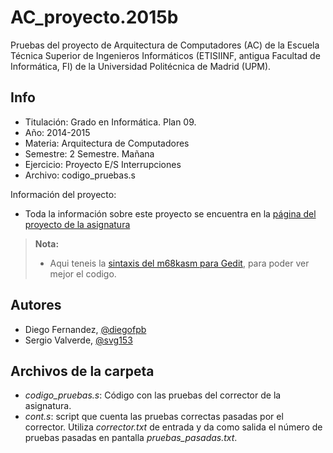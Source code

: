 # AC_proyecto.2015b

Pruebas del proyecto de Arquitectura de Computadores (AC) de la Escuela Técnica Superior de Ingenieros Informáticos (ETISIINF, antigua Facultad de Informática, FI) de la Universidad Politécnica de Madrid (UPM).

## Info
* Titulación:	Grado en Informática. Plan 09.
* Año:			  2014-2015
* Materia:		Arquitectura de Computadores
* Semestre:		2 Semestre. Mañana
* Ejercicio:	Proyecto E/S Interrupciones
* Archivo:		codigo_pruebas.s

Información del proyecto:
*	Toda la información sobre este proyecto se encuentra en la [página del proyecto de la asignatura][1]

> **Nota:**
> - Aqui teneis la [sintaxis del m68kasm para Gedit][4], para poder ver mejor el codigo.

## Autores
*	Diego Fernandez, [@diegofpb][2]
* Sergio Valverde, [@svg153][3]


## Archivos de la carpeta
* *codigo_pruebas.s*: Código con las pruebas del corrector de la asignatura.
* *cont.s*: script que cuenta las pruebas correctas pasadas por el corrector. Utiliza *corrector.txt* de entrada y da como salida el número de pruebas pasadas en pantalla *pruebas_pasadas.txt*.





[1]: http://www.datsi.fi.upm.es/docencia/Arquitectura_09/Proyecto_E_S
[2]: http://diegofpb.no-ip.org/
[3]: https://twitter.com/svg153
[4]: https://github.com/svg153/m68kasm-syntax
